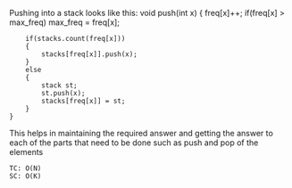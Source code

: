 Pushing into a stack looks like this:
    void push(int x)
    {
        freq[x]++;
        if(freq[x] > max_freq) max_freq = freq[x];
    
        if(stacks.count(freq[x]))
        {
            stacks[freq[x]].push(x);    
        }
        else
        {
            stack st;
            st.push(x);
            stacks[freq[x]] = st;
        }
    }
This helps in maintaining the required answer and getting the answer to each of the 
parts that need to be done such as push and pop of the elements</pre>

    TC: O(N)
    SC: O(K)
